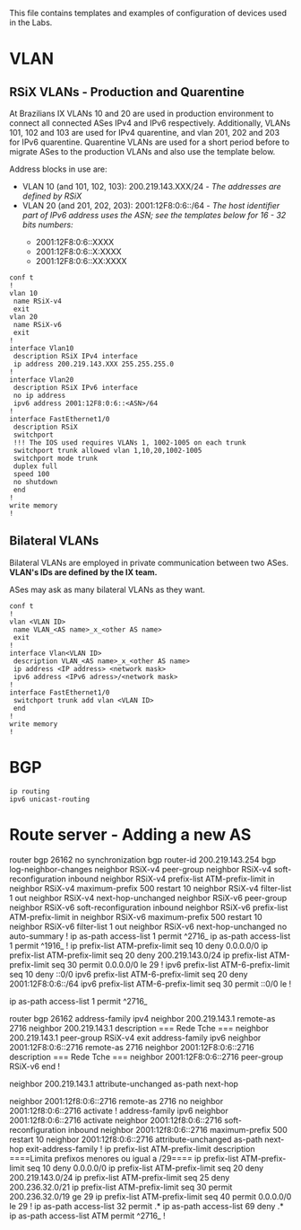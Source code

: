 This file contains templates and examples of configuration of devices used in the Labs.


# VLAN

## RSiX VLANs - Production and Quarentine

At Brazilians IX VLANs 10 and 20 are used in production environment to connect all connected ASes IPv4 and IPv6 respectively. Additionally, VLANs 101, 102 and 103 are used for IPv4 quarentine, and vlan 201, 202 and 203 for IPv6 quarentine. Quarentine VLANs are used for a short period before to migrate ASes to the production VLANs and also use the template below.

Address blocks in use are:

 * VLAN 10 (and 101, 102, 103): 200.219.143.XXX/24 - _The addresses are defined by RSiX_
 * VLAN 20 (and 201, 202, 203): 2001:12F8:0:6::<ASN>/64 - _The host identifier part of IPv6 address uses the ASN; see the templates below for 16 - 32 bits numbers:_
    * 2001:12F8:0:6::XXXX
    * 2001:12F8:0:6::X:XXXX
    * 2001:12F8:0:6::XX:XXXX

```
conf t
!
vlan 10
 name RSiX-v4
 exit
vlan 20
 name RSiX-v6
 exit
!
interface Vlan10
 description RSiX IPv4 interface
 ip address 200.219.143.XXX 255.255.255.0
!
interface Vlan20
 description RSiX IPv6 interface
 no ip address
 ipv6 address 2001:12F8:0:6::<ASN>/64
!
interface FastEthernet1/0
 description RSiX
 switchport
 !!! The IOS used requires VLANs 1, 1002-1005 on each trunk
 switchport trunk allowed vlan 1,10,20,1002-1005
 switchport mode trunk
 duplex full
 speed 100
 no shutdown
 end
!
write memory
!
```

## Bilateral VLANs

Bilateral VLANs are employed in private communication between two ASes. __VLAN's IDs are defined by the IX team.__

ASes may ask as many bilateral VLANs as they want.

```
conf t
!
vlan <VLAN ID>
 name VLAN_<AS name>_x_<other AS name>
 exit
!
interface Vlan<VLAN ID>
 description VLAN_<AS name>_x_<other AS name>
 ip address <IP address> <network mask>
 ipv6 address <IPv6 adress>/<network mask>
!
interface FastEthernet1/0
 switchport trunk add vlan <VLAN ID>
 end
!
write memory
!
```


# BGP

```
ip routing
ipv6 unicast-routing
```


# Route server - Adding a new AS

router bgp 26162
 no synchronization
 bgp router-id 200.219.143.254
 bgp log-neighbor-changes
 neighbor RSiX-v4 peer-group
 neighbor RSiX-v4 soft-reconfiguration inbound
 neighbor RSiX-v4 prefix-list ATM-prefix-limit in
 neighbor RSiX-v4 maximum-prefix 500 restart 10
 neighbor RSiX-v4 filter-list 1 out
 neighbor RSiX-v4 next-hop-unchanged
 neighbor RSiX-v6 peer-group
 neighbor RSiX-v6 soft-reconfiguration inbound
 neighbor RSiX-v6 prefix-list ATM-prefix-limit in
 neighbor RSiX-v6 maximum-prefix 500 restart 10
 neighbor RSiX-v6 filter-list 1 out
 neighbor RSiX-v6 next-hop-unchanged
 no auto-summary
!
ip as-path access-list 1 permit ^2716_
ip as-path access-list 1 permit ^1916_
!
ip prefix-list ATM-prefix-limit seq 10 deny 0.0.0.0/0
ip prefix-list ATM-prefix-limit seq 20 deny 200.219.143.0/24
ip prefix-list ATM-prefix-limit seq 30 permit 0.0.0.0/0 le 29
!
ipv6 prefix-list ATM-6-prefix-limit seq 10 deny ::0/0
ipv6 prefix-list ATM-6-prefix-limit seq 20 deny  2001:12F8:0:6::/64
ipv6 prefix-list ATM-6-prefix-limit seq 30 permit ::0/0 le
!


ip as-path access-list 1 permit ^2716_

router bgp 26162
 address-family ipv4
  neighbor 200.219.143.1 remote-as 2716
  neighbor 200.219.143.1 description === Rede Tche ===
  neighbor 200.219.143.1 peer-group RSiX-v4
  exit
 address-family ipv6
  neighbor 2001:12F8:0:6::2716 remote-as 2716
  neighbor 2001:12F8:0:6::2716 description === Rede Tche ===
  neighbor 2001:12F8:0:6::2716 peer-group RSiX-v6
  end
!




 neighbor 200.219.143.1 attribute-unchanged as-path next-hop

 neighbor 2001:12f8:0:6::2716 remote-as 2716
 no neighbor 2001:12f8:0:6::2716 activate
!
 address-family ipv6
 neighbor 2001:12f8:0:6::2716 activate
 neighbor 2001:12f8:0:6::2716 soft-reconfiguration inbound
 neighbor 2001:12f8:0:6::2716 maximum-prefix 500 restart 10
 neighbor 2001:12f8:0:6::2716 attribute-unchanged as-path next-hop
  exit-address-family
!
ip prefix-list ATM-prefix-limit description ====Limita prefixos menores ou igual a /29====
ip prefix-list ATM-prefix-limit seq 10 deny 0.0.0.0/0
ip prefix-list ATM-prefix-limit seq 20 deny 200.219.143.0/24
ip prefix-list ATM-prefix-limit seq 25 deny 200.236.32.0/21
ip prefix-list ATM-prefix-limit seq 30 permit 200.236.32.0/19 ge 29
ip prefix-list ATM-prefix-limit seq 40 permit 0.0.0.0/0 le 29
!
ip as-path access-list 32 permit .*
ip as-path access-list 69 deny .*
ip as-path access-list ATM permit ^2716_
!
